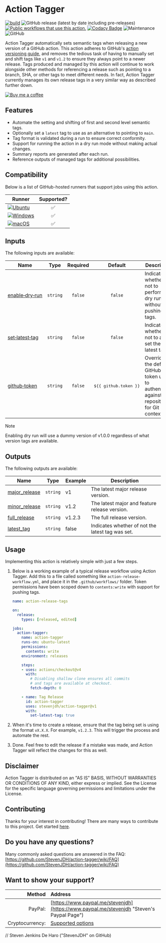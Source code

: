 # Action Tagger

[![build](https://github.com/StevenJDH/action-tagger/actions/workflows/bash-action-workflow.yml/badge.svg?branch=main)](https://github.com/StevenJDH/action-tagger/actions/workflows/bash-action-workflow.yml)
![GitHub release (latest by date including pre-releases)](https://img.shields.io/github/v/release/StevenJDH/action-tagger?include_prereleases)
[![Public workflows that use this action.](https://img.shields.io/endpoint?style=flat&url=https%3A%2F%2Fused-by.vercel.app%2Fapi%2Fgithub-actions%2Fused-by%3Faction%3DStevenJDH%2Faction-tagger%26badge%3Dtrue)](https://github.com/search?o=desc&q=StevenJDH+action-tagger+language%3AYAML&s=&type=Code)
[![Codacy Badge](https://app.codacy.com/project/badge/Grade/a8ae369daa344226b27d34db9c1ae9ef)](https://app.codacy.com/gh/StevenJDH/action-tagger/dashboard?utm_source=gh&utm_medium=referral&utm_content=&utm_campaign=Badge_grade)
![Maintenance](https://img.shields.io/badge/yes-4FCA21?label=maintained&style=flat)
![GitHub](https://img.shields.io/github/license/StevenJDH/action-tagger)

Action Tagger automatically sets semantic tags when releasing a new version of a GitHub action. This action adheres to GitHub's [action versioning guide](https://github.com/actions/toolkit/blob/master/docs/action-versioning.md#versioning), and removes the tedious task of having to manually set and shift tags like `v1` and `v1.2` to ensure they always point to a newer release. Tags produced and managed by this action will continue to work alongside other methods for referencing a release such as pointing to a branch, SHA, or other tags to meet different needs. In fact, Action Tagger currently manages its own release tags in a very similar way as described further down.

[![Buy me a coffee](https://img.shields.io/static/v1?label=Buy%20me%20a&message=coffee&color=important&style=flat&logo=buy-me-a-coffee&logoColor=white)](https://www.buymeacoffee.com/stevenjdh)

## Features

* Automate the setting and shifting of first and second level semantic tags.
* Optionally set a `latest` tag to use as an alternative to pointing to `main`.
* Tag format is validated during a run to ensure correct conformity.
* Support for running the action in a dry run mode without making actual changes.
* Summary reports are generated after each run.
* Reference outputs of managed tags for additional possibilities.

## Compatibility
Below is a list of GitHub-hosted runners that support jobs using this action.

| Runner     | Supported? | 
|------------|:----------:|
| [![Ubuntu](https://img.shields.io/badge/Ubuntu-E95420?style=flat&logo=ubuntu&logoColor=white)](https://docs.github.com/en/actions/reference/workflow-syntax-for-github-actions#jobsjob_idruns-on) | :white_check_mark: |
| [![Windows](https://img.shields.io/badge/Windows-0078D6?style=flat\&logo=windows\&logoColor=white)](https://docs.github.com/en/actions/reference/workflow-syntax-for-github-actions#jobsjob_idruns-on) | :white_check_mark: |
| [![macOS](https://img.shields.io/badge/macOS-000000?style=flat\&logo=macos\&logoColor=F0F0F0)](https://docs.github.com/en/actions/reference/workflow-syntax-for-github-actions#jobsjob_idruns-on) | :white_check_mark: |

## Inputs
The following inputs are available:

| Name                                                                         | Type     | Required | Default                         |  Description                                                        |
|------------------------------------------------------------------------------|----------|:--------:|:-------------------------------:|---------------------------------------------------------------------|
| <a name="enable-dry-run"></a>[enable&#x2011;dry&#x2011;run](#enable-dry-run) | `string` | `false`  | `false`                         | Indicates whether or not to perform a dry run without pushing tags. |
| <a name="set-latest-tag"></a>[set&#x2011;latest&#x2011;tag](#set-latest-tag) | `string` | `false`  | `false`                         | Indicates whether or not to also set the latest tag.                |
| <a name="github-token"></a>[github&#x2011;token](#github-token)              | `string` | `false`  | <pre>${{&#xa0;github.token&#xa0;}}</pre> | Overrides the default GitHub token used to authenticate against a repository for Git context. |

> [!NOTE]  
> Enabling dry run will use a dummy version of v1.0.0 regardless of what version tags are available.

## Outputs
The following outputs are available:

| Name                                                        | Type     | Example | Description                                      |
|-------------------------------------------------------------|----------|---------|--------------------------------------------------|
| <a name="major_release"></a>[major_release](#major_release) | `string` | v1      | The latest major release version.                |
| <a name="minor_release"></a>[minor_release](#minor_release) | `string` | v1.2    | The latest major and feature release version.    |
| <a name="full_release"></a>[full_release](#full_release)    | `string` | v1.2.3  | The full release version.                        |
| <a name="latest_tag"></a>[latest_tag](#latest_tag)          | `string` | false   | Indicates whether of not the latest tag was set. |

## Usage
Implementing this action is relatively simple with just a few steps.

1. Below is a working example of a typical release workflow using Action Tagger. Add this to a file called something like `action-release-workflow.yml`, and place it in the `.github/workflows/` folder. Token permissions have been scoped down to `contents:write` with support for pushing tags.

    ```yaml
    name: action-release-tags

    on:
      release:
        types: [released, edited]

    jobs:
      action-tagger:
        name: action-tagger
        runs-on: ubuntu-latest
        permissions:
          contents: write
        environment: releases

        steps:
        - uses: actions/checkout@v4
          with:
            # Disabling shallow clone ensures all commits 
            # and tags are available at checkout.
            fetch-depth: 0

        - name: Tag Release
          id: action-tagger
          uses: stevenjdh/action-tagger@v1
          with:
            set-latest-tag: true
    ```

2. When it's time to create a release, ensure that the tag being set is using the format `vX.X.X`. For example, `v1.2.3`. This will trigger the process and automate the rest.
3. Done. Feel free to edit the release if a mistake was made, and Action Tagger will reflect the changes for this as well.

## Disclaimer
Action Tagger is distributed on an "AS IS" BASIS, WITHOUT WARRANTIES OR CONDITIONS OF ANY KIND, either express or implied. See the License for the specific language governing permissions and limitations under the License.

## Contributing
Thanks for your interest in contributing! There are many ways to contribute to this project. Get started [here](https://github.com/StevenJDH/.github/blob/main/docs/CONTRIBUTING.md).

## Do you have any questions?
Many commonly asked questions are answered in the FAQ:
[https://github.com/StevenJDH/action-tagger/wiki/FAQ](https://github.com/StevenJDH/action-tagger/wiki/FAQ)

## Want to show your support?

|Method          | Address                                                                                   |
|---------------:|:------------------------------------------------------------------------------------------|
|PayPal:         | [https://www.paypal.me/stevenjdh](https://www.paypal.me/stevenjdh "Steven's Paypal Page") |
|Cryptocurrency: | [Supported options](https://github.com/StevenJDH/StevenJDH/wiki/Donate-Cryptocurrency)    |


// Steven Jenkins De Haro ("StevenJDH" on GitHub)